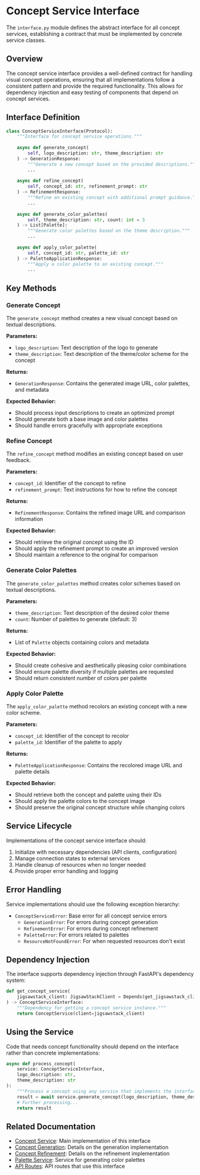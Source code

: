 # Concept Service Interface

The `interface.py` module defines the abstract interface for all concept services, establishing a contract that must be implemented by concrete service classes.

## Overview

The concept service interface provides a well-defined contract for handling visual concept operations, ensuring that all implementations follow a consistent pattern and provide the required functionality. This allows for dependency injection and easy testing of components that depend on concept services.

## Interface Definition

```python
class ConceptServiceInterface(Protocol):
    """Interface for concept service operations."""
    
    async def generate_concept(
        self, logo_description: str, theme_description: str
    ) -> GenerationResponse:
        """Generate a new concept based on the provided descriptions."""
        ...
        
    async def refine_concept(
        self, concept_id: str, refinement_prompt: str
    ) -> RefinementResponse:
        """Refine an existing concept with additional prompt guidance."""
        ...
        
    async def generate_color_palettes(
        self, theme_description: str, count: int = 3
    ) -> List[Palette]:
        """Generate color palettes based on the theme description."""
        ...
        
    async def apply_color_palette(
        self, concept_id: str, palette_id: str
    ) -> PaletteApplicationResponse:
        """Apply a color palette to an existing concept."""
        ...
```

## Key Methods

### Generate Concept

The `generate_concept` method creates a new visual concept based on textual descriptions.

**Parameters:**
- `logo_description`: Text description of the logo to generate
- `theme_description`: Text description of the theme/color scheme for the concept

**Returns:**
- `GenerationResponse`: Contains the generated image URL, color palettes, and metadata

**Expected Behavior:**
- Should process input descriptions to create an optimized prompt
- Should generate both a base image and color palettes
- Should handle errors gracefully with appropriate exceptions

### Refine Concept

The `refine_concept` method modifies an existing concept based on user feedback.

**Parameters:**
- `concept_id`: Identifier of the concept to refine
- `refinement_prompt`: Text instructions for how to refine the concept

**Returns:**
- `RefinementResponse`: Contains the refined image URL and comparison information

**Expected Behavior:**
- Should retrieve the original concept using the ID
- Should apply the refinement prompt to create an improved version
- Should maintain a reference to the original for comparison

### Generate Color Palettes

The `generate_color_palettes` method creates color schemes based on textual descriptions.

**Parameters:**
- `theme_description`: Text description of the desired color theme
- `count`: Number of palettes to generate (default: 3)

**Returns:**
- List of `Palette` objects containing colors and metadata

**Expected Behavior:**
- Should create cohesive and aesthetically pleasing color combinations
- Should ensure palette diversity if multiple palettes are requested
- Should return consistent number of colors per palette

### Apply Color Palette

The `apply_color_palette` method recolors an existing concept with a new color scheme.

**Parameters:**
- `concept_id`: Identifier of the concept to recolor
- `palette_id`: Identifier of the palette to apply

**Returns:**
- `PaletteApplicationResponse`: Contains the recolored image URL and palette details

**Expected Behavior:**
- Should retrieve both the concept and palette using their IDs
- Should apply the palette colors to the concept image
- Should preserve the original concept structure while changing colors

## Service Lifecycle

Implementations of the concept service interface should:

1. Initialize with necessary dependencies (API clients, configuration)
2. Manage connection states to external services
3. Handle cleanup of resources when no longer needed
4. Provide proper error handling and logging

## Error Handling

Service implementations should use the following exception hierarchy:

- `ConceptServiceError`: Base error for all concept service errors
  - `GenerationError`: For errors during concept generation
  - `RefinementError`: For errors during concept refinement
  - `PaletteError`: For errors related to palettes
  - `ResourceNotFoundError`: For when requested resources don't exist

## Dependency Injection

The interface supports dependency injection through FastAPI's dependency system:

```python
def get_concept_service(
    jigsawstack_client: JigsawStackClient = Depends(get_jigsawstack_client),
) -> ConceptServiceInterface:
    """Dependency for getting a concept service instance."""
    return ConceptService(client=jigsawstack_client)
```

## Using the Service

Code that needs concept functionality should depend on the interface rather than concrete implementations:

```python
async def process_concept(
    service: ConceptServiceInterface,
    logo_description: str,
    theme_description: str
):
    """Process a concept using any service that implements the interface."""
    result = await service.generate_concept(logo_description, theme_description)
    # Further processing...
    return result
```

## Related Documentation

- [Concept Service](service.md): Main implementation of this interface
- [Concept Generation](generation.md): Details on the generation implementation
- [Concept Refinement](refinement.md): Details on the refinement implementation
- [Palette Service](palette.md): Service for generating color palettes
- [API Routes](../../api/routes/concept/generation.md): API routes that use this interface 